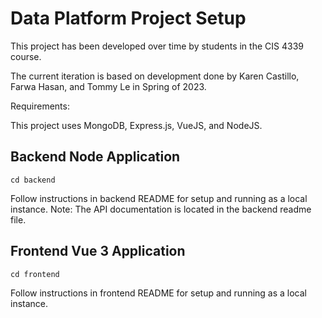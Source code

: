 # Data Platform Project Setup

This project has been developed over time by students in the CIS 4339 course.

The current iteration is based on development done by Karen Castillo, Farwa Hasan, and Tommy Le in Spring of 2023.

Requirements:

This project uses MongoDB, Express.js, VueJS, and NodeJS.

## Backend Node Application
```
cd backend
```
Follow instructions in backend README for setup and running as a local instance.
Note: The API documentation is located in the backend readme file.

## Frontend Vue 3 Application
```
cd frontend
```
Follow instructions in frontend README for setup and running as a local instance.
